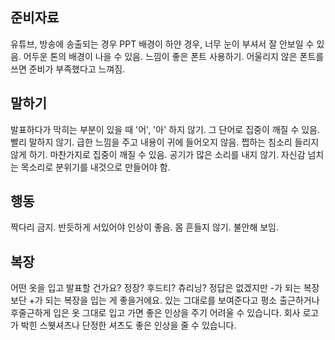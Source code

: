 ## 준비자료
유튜브, 방송에 송출되는 경우 PPT 배경이 하얀 경우, 너무 눈이 부셔서 잘 안보일 수 있음. 어두운 톤의 배경이 나을 수 있음.
느낌이 좋은 폰트 사용하기. 어울리지 않은 폰트를 쓰면 준비가 부족했다고 느껴짐.

## 말하기
발표하다가 막히는 부분이 있을 때 '어', '아' 하지 않기. 그 단어로 집중이 깨질 수 있음.
빨리 말하지 않기. 급한 느낌을 주고 내용이 귀에 들어오지 않음.
쩝하는 침소리 들리지 않게 하기. 마찬가지로 집중이 깨질 수 있음.
공기가 많은 소리를 내지 않기. 자신감 넘치는 목소리로 분위기를 내것으로 만들어야 함.

## 행동
짝다리 금지. 반듯하게 서있어야 인상이 좋음.
몸 흔들지 않기. 불안해 보임.

## 복장
어떤 옷을 입고 발표할 건가요? 정장? 후드티? 츄리닝? 정답은 없겠지만 -가 되는 복장보단 +가 되는 복장을 입는 게 좋을거에요.
있는 그대로를 보여준다고 평소 출근하거나 후줄근하게 입은 옷 그대로 입고 가면 좋은 인상을 주기 어려울 수 있습니다.
회사 로고가 박힌 스웻셔츠나 단정한 셔츠도 좋은 인상을 줄 수 있습니다.